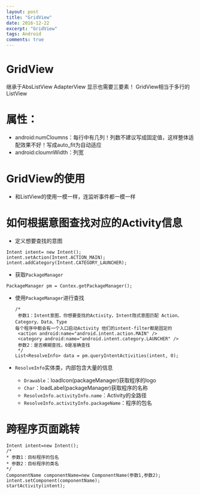```yaml
---
layout: post
title: "GridView"
date: 2016-12-22
excerpt: "GridView"
tags: Android
comments: true
---
```


# GridView
继承于AbsListView AdapterView
显示也需要三要素！
GridView相当于多行的ListView

# 属性：
- android:numCloumns：每行中有几列！列数不建议写成固定值，这样整体适配效果不好！写成auto_fit为自动适应
- android:cloumnWidth：列宽

# GridView的使用
- 和ListView的使用一模一样，连监听事件都一模一样

# 如何根据意图查找对应的Activity信息
- 定义想要查找的意图
```
Intent intent= new Intent();
intent.setAction(Intent.ACTION_MAIN);
intent.addCategory(Intent.CATEGORY_LAUNCHER);
```
- 获取``PackageManager``
```
PackageManager pm = Contex.getPackageManager();
```
- 使用``PackageManager``进行查找

    ```
    /*
     参数1：Intent意图，你想要查找的Activity，Intent隐式意图匹配 Action、Category、Data、Type
    每个程序中都会有一个入口启动Activity 他们的intent-filter都是固定的
     <action android:name="android.intent.action.MAIN" />
     <category android:name="android.intent.category.LAUNCHER" />
     参数2：是否模糊查找，0是准确查找
     */
    List<ResolveInfo> data = pm.queryIntentActivities(intent, 0);
    ```
- ``ResolveInfo``实体类，内部包含大量的信息
    - ``Drawable``：loadIcon(packageManager)获取程序的logo
    - ``Char``：loadLabel(packageManager)获取程序的名称
    - ``ResolveInfo.activityInfo.name``：Activity的全路径
    - ``ResolveInfo.activityInfo.packageName``：程序的包名

# 跨程序页面跳转
```
Intent intent=new Intent();
/*
* 参数1：目标程序的包名
* 参数2：目标程序的类名
*/
ComponentName componentName=new ComponentName(参数1,参数2);
intent.setComponent(componentName);
startActivity(intent);
```